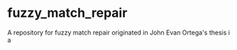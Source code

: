 # fuzzy_match_repair
A repository for fuzzy match repair originated in John Evan Ortega's thesis
i
a
